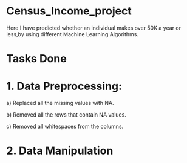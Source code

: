 # Census_Income_project
Here I have predicted whether an individual makes over 50K a year or less,by using different Machine Learning Algorithms.

# Tasks Done
# 1. Data Preprocessing:

a) Replaced all the missing values with NA.

b) Removed all the rows that contain NA values.

c) Removed all whitespaces from the columns.

# 2. Data Manipulation

